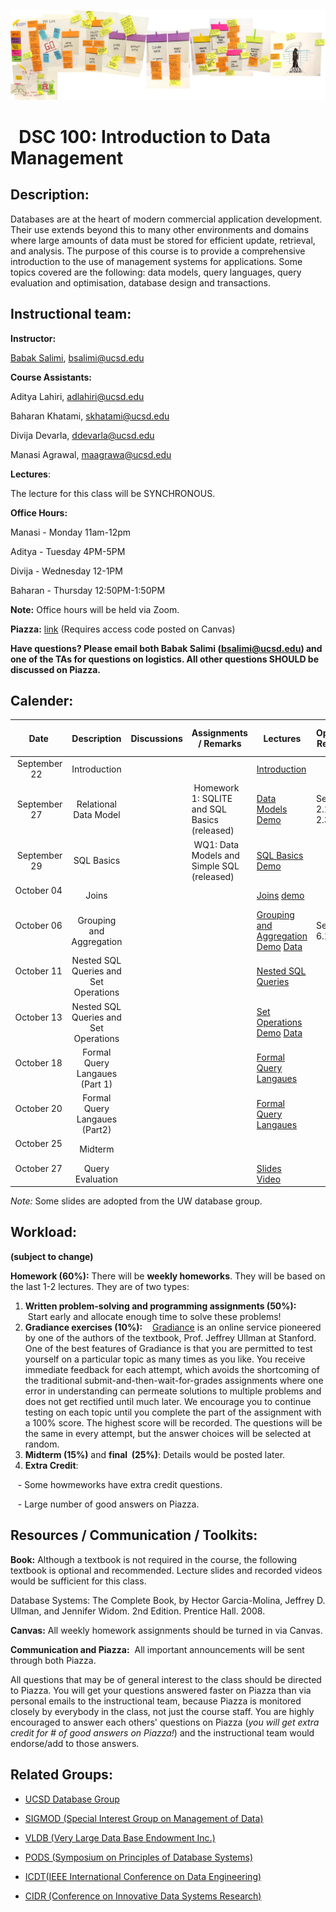 ![The_Data_Lifecycle](fig/The_Data_Lifecycle.jpeg)

#   DSC 100: Introduction to Data Management



## Description:

Databases are at the heart of modern commercial application development. Their use extends beyond this to many other environments and domains where large amounts of data must be stored for efficient update, retrieval, and analysis. The purpose of this course is to provide a comprehensive introduction to the use of management systems for applications. Some topics covered are the following: data models, query languages, query evaluation and optimisation,  database design and transactions. 



## Instructional team:

**Instructor:**

[Babak Salimi](https://bsalimi.github.io/), bsalimi@ucsd.edu

**Course Assistants:**


Aditya Lahiri, [adlahiri@ucsd.edu](mailto:dlahiri@ucsd.edu)

Baharan Khatami, [skhatami@ucsd.edu](mailto:skhatami@ucsd.edu)

Divija Devarla, [ddevarla@ucsd.edu](mailto:devarla@ucsd.edu)

Manasi Agrawal, [maagrawa@ucsd.edu](mailto:maagrawa@ucsd.edu)

**Lectures**:

The lecture for this class will be SYNCHRONOUS. 


**Office Hours:**

Manasi - Monday 11am-12pm

Aditya - Tuesday 4PM-5PM

Divija - Wednesday 12-1PM

Baharan - Thursday 12:50PM-1:50PM

**Note:** Office hours will be held via Zoom. 



**Piazza:** [link](https://piazza.com/ucsd/fall2022/dsc100) (Requires access code posted on Canvas)

**Have questions? Please email both Babak Salimi (bsalimi@ucsd.edu) and one of the TAs for questions on logistics. All other questions SHOULD be discussed on Piazza.**



## **Calender:**

| Date |           Description           | Discussions | **Assignments / Remarks** | Lectures | **Optional Reading** |
| :--: | :-----------------------------: | :----: | ----- | --------------- | ---- |
|  September 22   | Introduction  |  |       | [Introduction](https://drive.google.com/file/d/1pQB7FZI2tlW_nvJr_jQ2qdU_U6GaF1dd/view?usp=sharing) | |
|  September 27   | Relational Data Model |   |  Homework 1: SQLITE and SQL Basics (released)    | [Data Models](https://drive.google.com/file/d/1pSuZ93Lr9bnfwIz_Yf3S2pbk-RQpISGB/view?usp=sharing) [Demo](https://drive.google.com/file/d/1QMaUIn5CEXc12PzHqc1zi2y5ckAiGSQ9/view?usp=sharing) | Sec. 2.1, 2.2, 2.3 |
|  September 29   | SQL Basics |   |  WQ1: Data Models and Simple SQL (released)    | [SQL Basics](https://drive.google.com/file/d/1rh1N9CjmJ3kl1Z3TO-RZKDtWMaAy86Bb/view?usp=sharing) [Demo](https://drive.google.com/file/d/1rVmq1wmhTSX-BhPyeAoMfA6WzVRm-2C9/view?usp=sharing) |  |
|October 04   | Joins  |  |       | [Joins](https://drive.google.com/file/d/1X-mmtFLGfBWT6_9nZGn-qbnRc40qZaYI/view?usp=sharing) [demo](https://drive.google.com/file/d/1XD7KWFOlzPU5eLDd-vrVTz-plcWD7M6-/view?usp=sharing) |
October 06   | Grouping and Aggregation  |  |       | [Grouping and Aggregation](https://drive.google.com/file/d/1vrK4KyrBIk3P-g_FPGfJ_J0Lb91lu98v/view?usp=sharing) [Demo](https://drive.google.com/file/d/1X53PbcIUrNSM5uuj8_4JI5UsC7FiEAgr/view?usp=sharing) [Data](https://drive.google.com/file/d/1vj9WdBOjQ-na8hCPGgDDFdTq-tA9_eTD/view?usp=sharing) | Sec. 6.1, 6.2|
October 11   | Nested SQL Queries and Set Operations |  |       | [Nested SQL Queries ](https://drive.google.com/file/d/1w0yMi1cEClMT8ytGyiCKLOWG7xKT-Z3J/view?usp=sharing)  | |
October 13   | Nested SQL Queries and Set Operations |  |       | [Set Operations](https://drive.google.com/file/d/1w1Xz2mU5rqqH5jkq59abOPXDQNHmcfjk/view?usp=sharing) [Demo](https://drive.google.com/file/d/1w66L9F-HQB_MpFYUWtainh9IG0ZsXvag/view?usp=sharing) [Data](https://drive.google.com/file/d/1wVWVcHZyw5Zp1dFpruoGbktuk-gS0DVf/view?usp=sharing)  | |
| October 18    | Formal Query Langaues (Part 1)  |  |       | [Formal Query Langaues](https://drive.google.com/file/d/1x-s7CQgRJem5ZMFn2Wy_p1hsRgRCAXaA/view?usp=sharing) | |
| October 20    | Formal Query Langaues (Part2)  |  |       | [Formal Query Langaues](https://drive.google.com/file/d/1x-s7CQgRJem5ZMFn2Wy_p1hsRgRCAXaA/view?usp=sharing) | |
| October 25    | Midterm  |  |       |  | |
| October 27    | Query Evaluation  |  |       | [Slides](https://drive.google.com/file/d/1-txCsFSltz3bCZ1XzzHgZvVEkIOHVbqq/view?usp=sharing) [Video](https://drive.google.com/file/d/1bbTUvQhk7y0rPQj07m0fh31sTSJxTPpG/view?usp=sharing) | |
*Note:*  Some slides are adopted from the UW database group. 


## Workload:

**(subject to change)**

**Homework (60%):** There will be **weekly homeworks**. They will be based on the last 1-2 lectures. They are of two types:

1. **Written problem-solving and programming assignments (50%):**
   Start early and allocate enough time to solve these problems! 
2. **Gradiance exercises (10%):**
   [Gradiance](https://www.gradiance.com/) is an online service pioneered by one of the authors of the textbook, Prof. Jeffrey Ullman at Stanford. One of the best features of Gradiance is that you are permitted to test yourself on a particular topic as many times as you like. You receive immediate feedback for each attempt, which avoids the shortcoming of the traditional submit-and-then-wait-for-grades assignments where one error in understanding can permeate solutions to multiple problems and does not get rectified until much later. We encourage you to continue testing on each topic until you complete the part of the assignment with a 100% score. The highest score will be recorded. The questions will be the same in every attempt, but the answer choices will be selected at random. 
3. **Midterm (15%)** and **final  (25%)**: Details would be posted later.
5. **Extra Credit**: 

   - Some howmeworks have extra credit questions.

   - Large number of good answers on Piazza.  

## Resources / Communication / Toolkits:

**Book:** Although a textbook is not required in the course, the following textbook is optional and recommended. Lecture slides and recorded videos would be sufficient for this class.

Database Systems: The Complete Book, by Hector Garcia-Molina, Jeffrey D. Ullman, and Jennifer Widom. 2nd Edition. Prentice Hall. 2008.

**Canvas:** All weekly homework assignments should be turned in via Canvas.

**Communication and Piazza:**  All important announcements will be sent through both Piazza.

All questions that may be of general interest to the class should be directed to Piazza. You will get your questions answered faster on Piazza than via personal emails to the instructional team, because Piazza is monitored closely by everybody in the class, not just the course staff. You are highly encouraged to answer each others' questions on Piazza (*you will get extra credit for # of good answers on Piazza!*) and the instructional team would endorse/add to those answers.



## Related Groups:

- [UCSD Database Group](https://dbucsd.github.io/)

- [SIGMOD (Special Interest Group on Management of Data)](https://www.google.com/url?q=https%3A%2F%2Fsigmod.org%2F&sa=D&sntz=1&usg=AFQjCNEv9sM8CpuOZ7oxWFX_20353W6NZw)

- [VLDB (Very Large Data Base Endowment Inc.)](https://www.google.com/url?q=https%3A%2F%2Fwww.vldb.org%2F&sa=D&sntz=1&usg=AFQjCNEN7a3TJIOhpq3OC7bw9DKWHhki-w)

- [PODS (Symposium on Principles of Database Systems)](https://www.google.com/url?q=https%3A%2F%2Fsigmod.org%2Fpods%2F&sa=D&sntz=1&usg=AFQjCNEy52V8Padws9vrgz2GoFYinNgG9Q)

- [ICDT(IEEE International Conference on Data Engineering)](http://ieee-icde.org/)

- [CIDR (Conference on Innovative Data Systems Research)](http://www.google.com/url?q=http%3A%2F%2Fcidrdb.org%2F&sa=D&sntz=1&usg=AFQjCNHZ5MTU545Lei9xcYfQR9fHHLan5w)